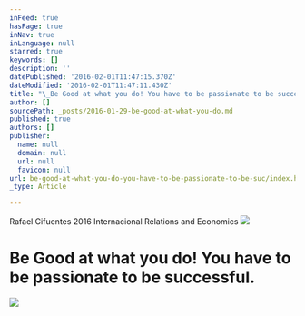 ```yaml
---
inFeed: true
hasPage: true
inNav: true
inLanguage: null
starred: true
keywords: []
description: ''
datePublished: '2016-02-01T11:47:15.370Z'
dateModified: '2016-02-01T11:47:11.430Z'
title: "\_Be Good at what you do! You have to be passionate to be successful."
author: []
sourcePath: _posts/2016-01-29-be-good-at-what-you-do.md
published: true
authors: []
publisher:
  name: null
  domain: null
  url: null
  favicon: null
url: be-good-at-what-you-do-you-have-to-be-passionate-to-be-suc/index.html
_type: Article

---
```

Rafael Cifuentes 2016 Internacional Relations and Economics
![](https://s3-us-west-2.amazonaws.com/the-grid-img/p/9863fb1dafcdfcaddba48c62de93331ab5b595fa.jpg)

# Be Good at what you do! You have to be passionate to be successful.
![](https://s3-us-west-2.amazonaws.com/the-grid-img/p/c3ccce22120c1682194b0b30e312da7e060dd8b9.png)